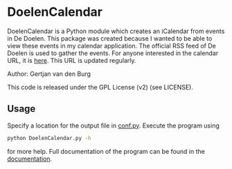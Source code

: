 DoelenCalendar
==============

DoelenCalendar is a Python module which creates an iCalendar from events in De Doelen. 
This package was created because I wanted to be able to view these events in my calendar
application. The official RSS feed of De Doelen is used to gather the events. For anyone
interested in the calendar URL, it is [here](https://dl.dropboxusercontent.com/u/9722877/doelen/doelen_calendar.ics).
This URL is updated regularly.

Author: Gertjan van den Burg

This code is released under the GPL License (v2) (see LICENSE).

Usage
-----

Specify a location for the output file in [conf.py](dedoelen/core/conf.py).
Execute the program using
```bash
python DoelenCalendar.py -h
```
for more help. Full documentation of the program can be found in the [documentation](docs/_build/latex/DoelenCalendar.pdf).
